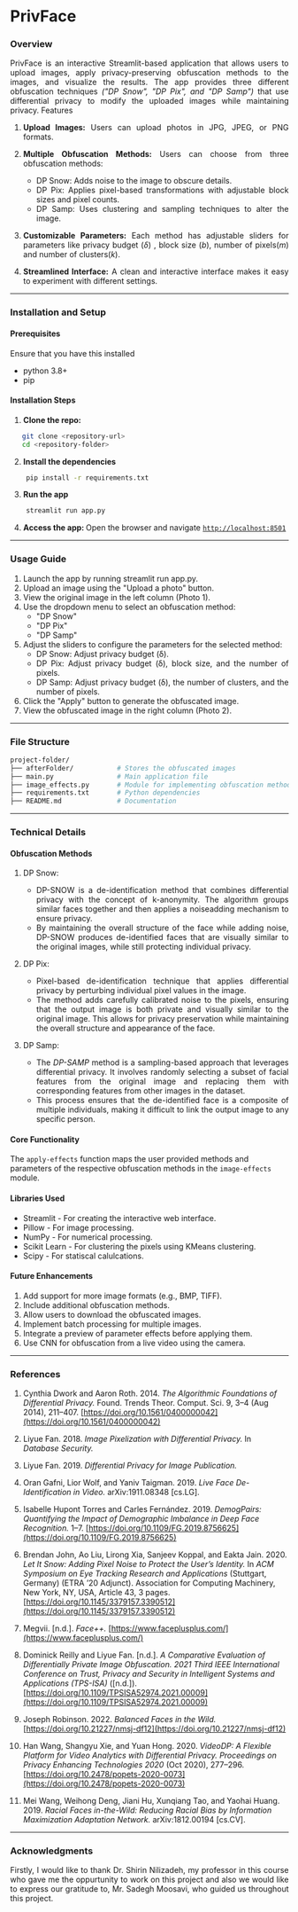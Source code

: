 # PrivFace

### Overview
<div style="text-align: justify">
PrivFace is an interactive Streamlit-based application that allows users to upload images, apply privacy-preserving obfuscation methods to the images, and visualize the results. The app provides three different obfuscation techniques <i>("DP Snow", "DP Pix", and "DP Samp")</i> that use differential privacy to modify the uploaded images while maintaining privacy.
</div<

### Features
1.  <strong>Upload Images:</strong> Users can upload photos in JPG, JPEG, or PNG formats.
2.  <strong>Multiple Obfuscation Methods:</strong> Users can choose from three obfuscation methods:

    * DP Snow: Adds noise to the image to obscure details.
    * DP Pix: Applies pixel-based transformations with adjustable block sizes and pixel counts.
    * DP Samp: Uses clustering and sampling techniques to alter the image.
    
3. <strong>Customizable Parameters:</strong> Each method has adjustable sliders for parameters like privacy budget (<i>&#948;</i>) , block size (<i>b</i>), number of pixels(<i>m</i>) and number of clusters(<i>k</i>).

4. <strong>Streamlined Interface:</strong> A clean and interactive interface makes it easy to experiment with different settings.
---
### Installation and Setup
#### Prerequisites
Ensure that you have this installed
* python 3.8+
* pip

#### Installation Steps
1. <strong>Clone the repo: </strong>
 ```bash
    git clone <repository-url>
    cd <repository-folder>
```
2. <strong>Install the dependencies</strong>
```bash
    pip install -r requirements.txt
```
3. <strong>Run the app</strong>
```bash
    streamlit run app.py
```
4. <strong>Access the app: </strong>Open the browser and navigate [`http://localhost:8501`](#localhost)
---
### Usage Guide
1. Launch the app by running streamlit run app.py.
2. Upload an image using the "Upload a photo" button.
3. View the original image in the left column (Photo 1).
4. Use the dropdown menu to select an obfuscation method:
    - "DP Snow"
    - "DP Pix"
    - "DP Samp"
5. Adjust the sliders to configure the parameters for the selected method:
    - DP Snow: Adjust privacy budget (δ).
    - DP Pix: Adjust privacy budget (δ), block size, and the number of pixels.
    - DP Samp: Adjust privacy budget (δ), the number of clusters, and the number of pixels.
6. Click the "Apply" button to generate the obfuscated image.
7. View the obfuscated image in the right column (Photo 2).
---
### File Structure
```bash
project-folder/
├── afterFolder/           # Stores the obfuscated images    
├── main.py                # Main application file
├── image_effects.py       # Module for implementing obfuscation methods
├── requirements.txt       # Python dependencies
├── README.md              # Documentation
```
---
### Technical Details
#### Obfuscation Methods

1. DP Snow:<div style="text-align: justify">
    - DP-SNOW is a de-identification method that combines differential privacy with the concept of k-anonymity. The algorithm groups similar faces together and then applies a noiseadding mechanism to ensure privacy. 
    - By maintaining the overall structure of the face while adding noise, DP-SNOW
produces de-identified faces that are visually similar to the
original images, while still protecting individual privacy.

2. DP Pix:
    - Pixel-based de-identification technique that applies differential privacy by perturbing individual pixel values in the image.
    - The method adds carefully calibrated noise to the pixels, ensuring that the output image is both private and visually similar to the original image.
This allows for privacy preservation while maintaining the
overall structure and appearance of the face.

3. DP Samp:
    - The <i>DP-SAMP</i> method is a sampling-based approach that
leverages differential privacy. It involves randomly selecting
a subset of facial features from the original image and replacing them with corresponding features from other images in
the dataset. 
    - This process ensures that the de-identified face
is a composite of multiple individuals, making it difficult to
link the output image to any specific person.</div>


#### Core Functionality

The ``` apply-effects ``` function maps the user provided methods and parameters of the respective obfuscation methods in the ```image-effects``` module.


#### Libraries Used
* Streamlit - For creating the interactive web interface.
* Pillow - For image processing.
* NumPy - For numerical processing.
* Scikit Learn - For clustering the pixels using KMeans clustering.
* Scipy - For statiscal calulcations.

#### Future Enhancements

1. Add support for more image formats (e.g., BMP, TIFF).
2. Include additional obfuscation methods.
3. Allow users to download the obfuscated images.
4. Implement batch processing for multiple images.
5. Integrate a preview of parameter effects before applying them.
6. Use CNN for obfuscation from a live video using the camera.
---
### References

1. Cynthia Dwork and Aaron Roth. 2014. *The Algorithmic Foundations of Differential Privacy.* Found. Trends Theor. Comput. Sci. 9, 3–4 (Aug 2014), 211–407. [https://doi.org/10.1561/0400000042](https://doi.org/10.1561/0400000042)

2. Liyue Fan. 2018. *Image Pixelization with Differential Privacy.* In *Database Security.*

3. Liyue Fan. 2019. *Differential Privacy for Image Publication.*

4. Oran Gafni, Lior Wolf, and Yaniv Taigman. 2019. *Live Face De-Identification in Video.* arXiv:1911.08348 [cs.LG].

5. Isabelle Hupont Torres and Carles Fernández. 2019. *DemogPairs: Quantifying the Impact of Demographic Imbalance in Deep Face Recognition.* 1–7. [https://doi.org/10.1109/FG.2019.8756625](https://doi.org/10.1109/FG.2019.8756625)

6. Brendan John, Ao Liu, Lirong Xia, Sanjeev Koppal, and Eakta Jain. 2020. *Let It Snow: Adding Pixel Noise to Protect the User’s Identity.* In *ACM Symposium on Eye Tracking Research and Applications* (Stuttgart, Germany) (ETRA ’20 Adjunct). Association for Computing Machinery, New York, NY, USA, Article 43, 3 pages. [https://doi.org/10.1145/3379157.3390512](https://doi.org/10.1145/3379157.3390512)

7. Megvii. [n.d.]. *Face++.* [https://www.faceplusplus.com/](https://www.faceplusplus.com/)

8. Dominick Reilly and Liyue Fan. [n.d.]. *A Comparative Evaluation of Differentially Private Image Obfuscation.* *2021 Third IEEE International Conference on Trust, Privacy and Security in Intelligent Systems and Applications (TPS-ISA)* ([n.d.]). [https://doi.org/10.1109/TPSISA52974.2021.00009](https://doi.org/10.1109/TPSISA52974.2021.00009)

9. Joseph Robinson. 2022. *Balanced Faces in the Wild.* [https://doi.org/10.21227/nmsj-df12](https://doi.org/10.21227/nmsj-df12)

10. Han Wang, Shangyu Xie, and Yuan Hong. 2020. *VideoDP: A Flexible Platform for Video Analytics with Differential Privacy.* *Proceedings on Privacy Enhancing Technologies 2020* (Oct 2020), 277–296. [https://doi.org/10.2478/popets-2020-0073](https://doi.org/10.2478/popets-2020-0073)

11. Mei Wang, Weihong Deng, Jiani Hu, Xunqiang Tao, and Yaohai Huang. 2019. *Racial Faces in-the-Wild: Reducing Racial Bias by Information Maximization Adaptation Network.* arXiv:1812.00194 [cs.CV].

---
### Acknowledgments
<div style="text-align: justify">
Firstly, I would like to thank Dr. Shirin Nilizadeh, my
professor in this course who gave me the oppurtunity to
work on this project and also we would like to express our
gratitude to, Mr. Sadegh Moosavi, who guided us throughout
this project.
</div>
